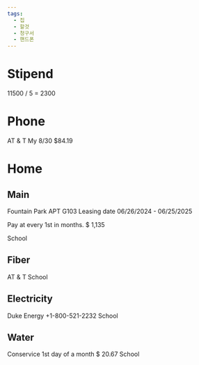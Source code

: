 ```yaml
---
tags:
  - 집
  - 할것
  - 청구서
  - 핸드폰
---
```

# Stipend
11500 / 5 = 2300
# Phone
AT & T
My
8/30 $84.19

# Home
## Main
Fountain Park APT G103
Leasing date
06/26/2024 - 06/25/2025

Pay at every 1st in months.
$ 1,135

School

## Fiber
AT & T
School

## Electricity
Duke Energy
+1-800-521-2232
School

## Water
Conservice
1st day of a month
$ 20.67
School
